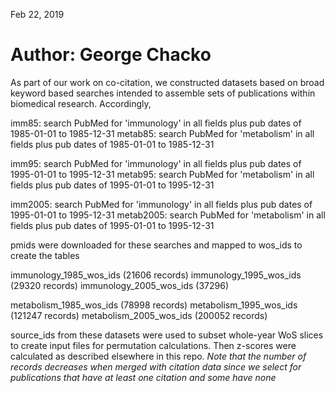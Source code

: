 Feb 22, 2019
# Author: George Chacko

As part of our work on co-citation, we constructed datasets based on broad keyword based searches intended to assemble sets of 
publications within biomedical research. Accordingly, 

imm85: search PubMed for 'immunology' in all fields plus pub dates of 1985-01-01 to 1985-12-31
metab85: search PubMed for 'metabolism' in all fields plus pub dates of 1985-01-01 to 1985-12-31

imm95: search PubMed for 'immunology' in all fields plus pub dates of 1995-01-01 to 1995-12-31
metab95: search PubMed for 'metabolism' in all fields plus pub dates of 1995-01-01 to 1995-12-31

imm2005: search PubMed for 'immunology' in all fields plus pub dates of 1995-01-01 to 1995-12-31
metab2005: search PubMed for 'metabolism' in all fields plus pub dates of 1995-01-01 to 1995-12-31

pmids were downloaded for these searches and mapped to wos_ids to create the tables

immunology_1985_wos_ids (21606 records)
immunology_1995_wos_ids (29320 records)
immunology_2005_wos_ids (37296)

metabolism_1985_wos_ids (78998 records)
metabolism_1995_wos_ids (121247 records)
metabolism_2005_wos_ids (200052 records)

source_ids from these datasets were used to subset whole-year WoS slices to create input 
files for permutation calculations. Then z-scores were calculated as described elsewhere
in this repo. *Note that the number of records decreases when merged with citation data
since we select for publications that have at least one citation and some have none*
 


